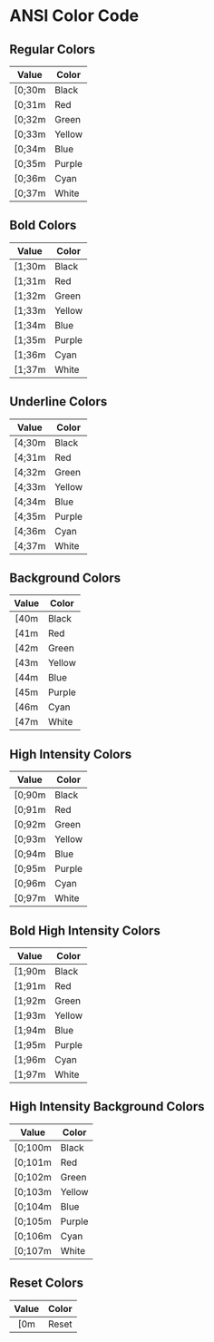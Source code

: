 # ANSI Color Code

## Regular Colors

Value  | Color
:-----:|------
[0;30m | Black
[0;31m | Red
[0;32m | Green
[0;33m | Yellow
[0;34m | Blue
[0;35m | Purple
[0;36m | Cyan
[0;37m | White

## Bold Colors

Value  | Color
:-----:|------
[1;30m | Black
[1;31m | Red
[1;32m | Green
[1;33m | Yellow
[1;34m | Blue
[1;35m | Purple
[1;36m | Cyan
[1;37m | White

## Underline Colors

Value  | Color
:-----:|------
[4;30m | Black
[4;31m | Red
[4;32m | Green
[4;33m | Yellow
[4;34m | Blue
[4;35m | Purple
[4;36m | Cyan
[4;37m | White

## Background Colors

Value  | Color
:-----:|------
[40m | Black
[41m | Red
[42m | Green
[43m | Yellow
[44m | Blue
[45m | Purple
[46m | Cyan
[47m | White

## High Intensity Colors

Value  | Color
:-----:|------
[0;90m | Black
[0;91m | Red
[0;92m | Green
[0;93m | Yellow
[0;94m | Blue
[0;95m | Purple
[0;96m | Cyan
[0;97m | White

## Bold High Intensity Colors

Value  | Color
:-----:|------
[1;90m | Black
[1;91m | Red
[1;92m | Green
[1;93m | Yellow
[1;94m | Blue
[1;95m | Purple
[1;96m | Cyan
[1;97m | White

## High Intensity Background Colors

Value   | Color
:------:|------
[0;100m | Black
[0;101m | Red
[0;102m | Green
[0;103m | Yellow
[0;104m | Blue
[0;105m | Purple
[0;106m | Cyan
[0;107m | White

## Reset Colors

Value | Color
:----:|------
[0m   | Reset
